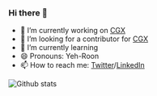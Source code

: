 ### Hi there 👋

<!--
**jeroenouw/jeroenouw** is a ✨ _special_ ✨ repository because its `README.md` (this file) appears on your GitHub profile.

Here are some ideas to get you started:

- 🔭 I’m currently working on ...
- 🌱 I’m currently learning ...
- 👯 I’m looking to collaborate on ...
- 🤔 I’m looking for help with ...
- 💬 Ask me about ...
- 📫 How to reach me: 
- 😄 Pronouns: ...
- ⚡ Fun fact: ...
-->


- 🔭 I’m currently working on [CGX](https://github.com/jeroenouw/cgx)
- 🤔 I’m looking for a contributor for [CGX](https://github.com/jeroenouw/cgx)
- 🌱 I’m currently learning 
- 😄 Pronouns: Yeh-Roon
- 📫 How to reach me: [Twitter](https://twitter.com/jeroenouw)/[LinkedIn](https://www.linkedin.com/in/jeroen-ouwehand-a45b79b9/)

![Github stats](https://github-readme-stats.vercel.app/api?username=jeroenouw&show_icons=true&title_color=ffffff&icon_color=bb2acf&text_color=daf7dc&bg_color=151515&count_private=true)
